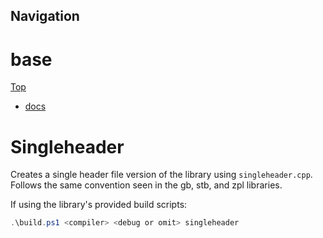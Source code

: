 ## Navigation

# base

[Top](../Readme.md)

* [docs](../docs/Readme.md)

# Singleheader

Creates a single header file version of the library using `singleheader.cpp`.
Follows the same convention seen in the gb, stb, and zpl libraries.

If using the library's provided build scripts:

```ps1
.\build.ps1 <compiler> <debug or omit> singleheader
```
